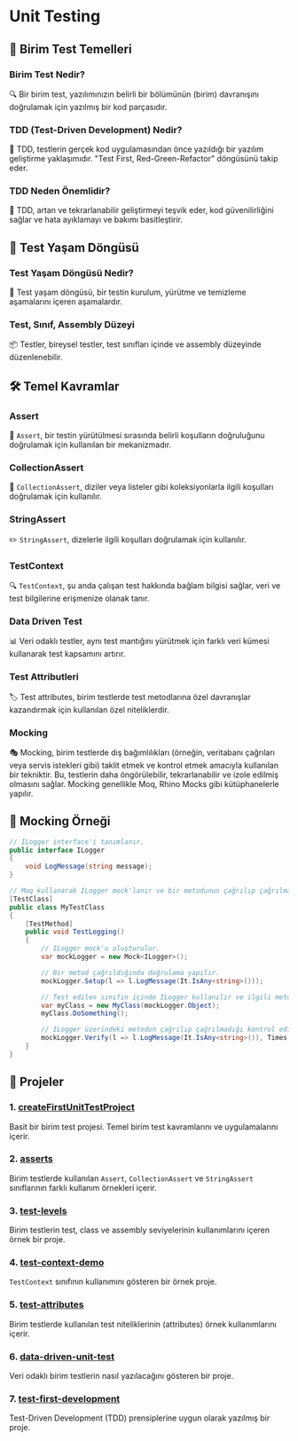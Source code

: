 # Unit Testing
## 🧪 Birim Test Temelleri

### Birim Test Nedir?
🔍 Bir birim test, yazılımınızın belirli bir bölümünün (birim) davranışını doğrulamak için yazılmış bir kod parçasıdır.

### TDD (Test-Driven Development) Nedir?
🚦 TDD, testlerin gerçek kod uygulamasından önce yazıldığı bir yazılım geliştirme yaklaşımıdır. "Test First, Red-Green-Refactor" döngüsünü takip eder.

### TDD Neden Önemlidir?
🌱 TDD, artan ve tekrarlanabilir geliştirmeyi teşvik eder, kod güvenilirliğini sağlar ve hata ayıklamayı ve bakımı basitleştirir.

## 🔄 Test Yaşam Döngüsü

### Test Yaşam Döngüsü Nedir?
🔄 Test yaşam döngüsü, bir testin kurulum, yürütme ve temizleme aşamalarını içeren aşamalardır.

### Test, Sınıf, Assembly Düzeyi
📦 Testler, bireysel testler, test sınıfları içinde ve assembly düzeyinde düzenlenebilir.

## 🛠️ Temel Kavramlar

### Assert
🛑 `Assert`, bir testin yürütülmesi sırasında belirli koşulların doğruluğunu doğrulamak için kullanılan bir mekanizmadır.

### CollectionAssert
🔄 `CollectionAssert`, diziler veya listeler gibi koleksiyonlarla ilgili koşulları doğrulamak için kullanılır.

### StringAssert
✏️ `StringAssert`, dizelerle ilgili koşulları doğrulamak için kullanılır.

### TestContext
🔍 `TestContext`, şu anda çalışan test hakkında bağlam bilgisi sağlar, veri ve test bilgilerine erişmenize olanak tanır.

### Data Driven Test
📊 Veri odaklı testler, aynı test mantığını yürütmek için farklı veri kümesi kullanarak test kapsamını artırır.

### Test Attributleri
🏷️ Test attributes, birim testlerde test metodlarına özel davranışlar kazandırmak için kullanılan özel niteliklerdir.

### Mocking
🎭 Mocking, birim testlerde dış bağımlılıkları (örneğin, veritabanı çağrıları veya servis istekleri gibi) taklit etmek ve kontrol etmek amacıyla kullanılan bir tekniktir. Bu, testlerin daha öngörülebilir, tekrarlanabilir ve izole edilmiş olmasını sağlar. Mocking genellikle Moq, Rhino Mocks gibi kütüphanelerle yapılır.
## 🧪 Mocking Örneği

```csharp
// ILogger interface'i tanımlanır.
public interface ILogger
{
    void LogMessage(string message);
}

// Moq kullanarak ILogger mock'lanır ve bir metodunun çağrılıp çağrılmadığı kontrol edilir.
[TestClass]
public class MyTestClass
{
    [TestMethod]
    public void TestLogging()
    {
        // ILogger mock'u oluşturulur.
        var mockLogger = new Mock<ILogger>();

        // Bir metod çağrıldığında doğrulama yapılır.
        mockLogger.Setup(l => l.LogMessage(It.IsAny<string>()));

        // Test edilen sınıfın içinde ILogger kullanılır ve ilgili metod çağrılır.
        var myClass = new MyClass(mockLogger.Object);
        myClass.DoSomething();

        // ILogger üzerindeki metodun çağrılıp çağrılmadığı kontrol edilir.
        mockLogger.Verify(l => l.LogMessage(It.IsAny<string>()), Times.Once);
    }
}
```
## 📂 Projeler

### 1. [createFirstUnitTestProject](https://github.com/nurseda-diker/unit-testing/tree/main/unit-test/CreatingUnitTests)
Basit bir birim test projesi. Temel birim test kavramlarını ve uygulamalarını içerir.

### 2. [asserts](https://github.com/nurseda-diker/unit-testing/tree/main/unit-test/asserts)
Birim testlerde kullanılan `Assert`, `CollectionAssert` ve `StringAssert` sınıflarının farklı kullanım örnekleri içerir.

### 3. [test-levels](https://github.com/nurseda-diker/unit-testing/tree/main/unit-test/TestLevels)
Birim testlerin test, class ve assembly seviyelerinin kullanımlarını içeren örnek bir proje.

### 4. [test-context-demo](https://github.com/nurseda-diker/unit-testing/tree/main/unit-test/TestContextDemo)
`TestContext` sınıfının kullanımını gösteren bir örnek proje.

### 5. [test-attributes](https://github.com/nurseda-diker/unit-testing/tree/main/unit-test/TestAttributes)
Birim testlerde kullanılan test niteliklerinin (attributes) örnek kullanımlarını içerir.

### 6. [data-driven-unit-test](https://github.com/nurseda-diker/unit-testing/tree/main/unit-test/DataDrivenUnitTest)
Veri odaklı birim testlerin nasıl yazılacağını gösteren bir proje.

### 7. [test-first-development](https://github.com/nurseda-diker/unit-testing/tree/main/unit-test/TestFirstDevelopment)
Test-Driven Development (TDD) prensiplerine uygun olarak yazılmış bir proje.
